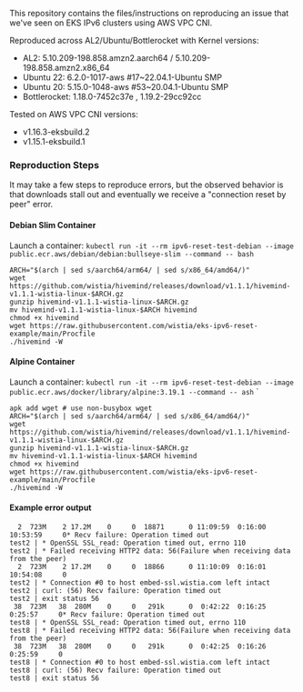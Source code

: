 This repository contains the files/instructions on reproducing an issue that we've seen on EKS IPv6 clusters using AWS VPC CNI.

Reproduced across AL2/Ubuntu/Bottlerocket with Kernel versions:
- AL2: 5.10.209-198.858.amzn2.aarch64 / 5.10.209-198.858.amzn2.x86_64
- Ubuntu 22: 6.2.0-1017-aws #17~22.04.1-Ubuntu SMP
- Ubuntu 20: 5.15.0-1048-aws #53~20.04.1-Ubuntu SMP
- Bottlerocket: 1.18.0-7452c37e , 1.19.2-29cc92cc

Tested on AWS VPC CNI versions:
- v1.16.3-eksbuild.2
- v1.15.1-eksbuild.1

### Reproduction Steps

It may take a few steps to reproduce errors, but the observed behavior is that downloads stall out and eventually we receive a "connection reset by peer" error.

#### Debian Slim Container

Launch a container:  `kubectl run -it --rm ipv6-reset-test-debian --image public.ecr.aws/debian/debian:bullseye-slim --command -- bash`

```
ARCH="$(arch | sed s/aarch64/arm64/ | sed s/x86_64/amd64/)"
wget https://github.com/wistia/hivemind/releases/download/v1.1.1/hivemind-v1.1.1-wistia-linux-$ARCH.gz
gunzip hivemind-v1.1.1-wistia-linux-$ARCH.gz
mv hivemind-v1.1.1-wistia-linux-$ARCH hivemind
chmod +x hivemind
wget https://raw.githubusercontent.com/wistia/eks-ipv6-reset-example/main/Procfile
./hivemind -W
```

#### Alpine Container

Launch a container: `kubectl run -it --rm ipv6-reset-test-debian --image public.ecr.aws/docker/library/alpine:3.19.1 --command -- ash`
`

```
apk add wget # use non-busybox wget
ARCH="$(arch | sed s/aarch64/arm64/ | sed s/x86_64/amd64/)"
wget https://github.com/wistia/hivemind/releases/download/v1.1.1/hivemind-v1.1.1-wistia-linux-$ARCH.gz
gunzip hivemind-v1.1.1-wistia-linux-$ARCH.gz
mv hivemind-v1.1.1-wistia-linux-$ARCH hivemind
chmod +x hivemind
wget https://raw.githubusercontent.com/wistia/eks-ipv6-reset-example/main/Procfile
./hivemind -W
```


#### Example error output

```
  2  723M    2 17.2M    0     0  18871      0 11:09:59  0:16:00 10:53:59     0* Recv failure: Operation timed out
test2 | * OpenSSL SSL_read: Operation timed out, errno 110
test2 | * Failed receiving HTTP2 data: 56(Failure when receiving data from the peer)
  2  723M    2 17.2M    0     0  18866      0 11:10:09  0:16:01 10:54:08     0
test2 | * Connection #0 to host embed-ssl.wistia.com left intact
test2 | curl: (56) Recv failure: Operation timed out
test2 | exit status 56
 38  723M   38  280M    0     0   291k      0  0:42:22  0:16:25  0:25:57     0* Recv failure: Operation timed out
test8 | * OpenSSL SSL_read: Operation timed out, errno 110
test8 | * Failed receiving HTTP2 data: 56(Failure when receiving data from the peer)
 38  723M   38  280M    0     0   291k      0  0:42:25  0:16:26  0:25:59     0
test8 | * Connection #0 to host embed-ssl.wistia.com left intact
test8 | curl: (56) Recv failure: Operation timed out
test8 | exit status 56
```
